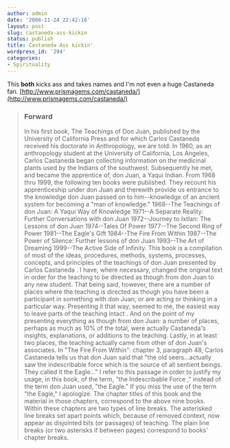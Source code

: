 ```yaml
---
author: admin
date: '2004-11-24 22:42:16'
layout: post
slug: castaneda-ass-kickin
status: publish
title: Castaneda Ass kickin'
wordpress_id: '294'
categories:
- Spirituality
---
```


This **both** kicks ass and takes names and I'm not even a huge
Castaneda fan.
[http://www.prismagems.com/castaneda/](http://www.prismagems.com/castaneda/)

> ### Forward
>
> In his first book, The Teachings of Don Juan, published by the
> University of California Press and for which Carlos Castaneda received
> his doctorate in Anthropology, we are told: In 1960, as an
> anthropology student at the University of California, Los Angeles,
> Carlos Castaneda began collecting information on the medicinal plants
> used by the Indians of the southwest. Subsequently he met, and became
> the apprentice of, don Juan, a Yaqui Indian. From 1968 thru 1999, the
> following ten books were published. They recount his apprenticeship
> under don Juan and therewith provide us entrance to the knowledge don
> Juan passed on to him--knowledge of an ancient system for becoming a
> "man of knowledge." 1968--The Teachings of don Juan: A Yaqui Way of
> Knowledge 1971--A Separate Reality: Further Conversations with don
> Juan 1972--Journey to Ixtlan: The Lessons of don Juan 1974--Tales Of
> Power 1977--The Second Ring of Power 1981--The Eagle's Gift 1984--The
> Fire From Within 1987--The Power of Silence: Further lessons of don
> Juan 1993--The Art of Dreaming 1999--The Active Side of Infinity. This
> book is a compilation of most of the ideas, procedures, methods,
> systems, processes, concepts, and principles of the teachings of don
> Juan presented by Carlos Castaneda . I have, where necessary, changed
> the original text in order for the teaching to be directed as though
> from don Juan to any new student. That being said, however, there are
> a number of places where the teaching is directed as though you have
> been a participant in something with don Juan; or are acting or
> thinking in a particular way. Presenting it that way, seemed to me,
> the easiest way to leave parts of the teaching intact . And on the
> point of my presenting everything as though from don Juan: a number of
> places, perhaps as much as 10% of the total, were actually Castaneda's
> insights, explanations, or additions to the teaching. Lastly, in at
> least two places, the teaching actually came from other of don Juan's
> associates. In "The Fire From Within": chapter 3, paragraph 48, Carlos
> Castaneda tells us that don Juan said that "the old seers...actually
> saw the indescribable force which is the source of all sentient
> beings. They called it the Eagle..." I refer to this passage in order
> to justify my usage, in this book, of the term, "the Indescribable
> Force ," instead of the term don Juan used, "the Eagle." If you miss
> the use of the term "the Eagle," I apologize. The chapter titles of
> this book and the material in those chapters, correspond to the above
> nine books. Within these chapters are two types of line breaks. The
> asterisked line breaks set apart points which, because of removed
> context, now appear as disjointed bits (or passages) of teaching. The
> plain line breaks (or two asterisks if between pages) correspond to
> books' chapter breaks.
